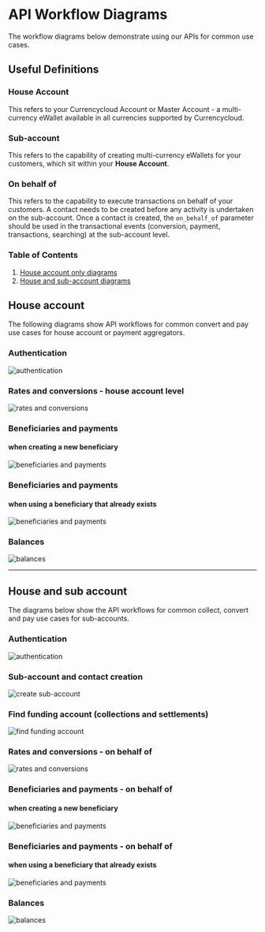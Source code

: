 [_metadata_:menu_title]:- "API Workflow Diagrams"
[_metadata_:order]:- "2"

# API Workflow Diagrams

The workflow diagrams below demonstrate using our APIs for common use cases.

## Useful Definitions

### **House Account**

This refers to your Currencycloud Account or Master Account - a multi-currency eWallet available in all currencies supported by Currencycloud.

### **Sub-account**

This refers to the capability of creating multi-currency eWallets for your customers, which sit within your **House Account**.

### **On behalf of**

This refers to the capability to execute transactions on behalf of your customers. A contact needs to be created before any activity is undertaken on the sub-account. Once a contact is created, the `on_behalf_of` parameter should be used in the transactional events (conversion, payment, transactions, searching) at the sub-account level.

### Table of Contents

1. [House account only diagrams](#house-account)  
2. [House and sub-account  diagrams](#house-and-sub-account)


## House account
The following diagrams show API workflows for common convert and pay use cases for house account or payment aggregators.

### Authentication
![authentication](/images/workflow_diagrams/1_authenticate.jpg)


### Rates and conversions - house account level
![rates and conversions](/images/workflow_diagrams/4_rates_and_conversions_house_account_level.jpg)

### Beneficiaries and payments
#### when creating a new beneficiary
![beneficiaries and payments](/images/workflow_diagrams/8_beneficiaries_and_payments_new_beneficiary.jpg)

### Beneficiaries and payments
#### when using a beneficiary that already exists
![beneficiaries and payments](/images/workflow_diagrams/9_beneficiaries_and_payments_existing_beneficiary.jpg)  

### Balances
![balances](/images/workflow_diagrams/10_balances_house_account.jpg)

---

## House and sub account
The diagrams below show the API workflows for common collect, convert and pay use cases for sub-accounts.

### Authentication
![authentication](/images/workflow_diagrams/1_authenticate.jpg)

### Sub-account and contact creation
![create sub-account](/images/workflow_diagrams/3_sub_account_and_contact_creation.jpg)

### Find funding account (collections and settlements)
![find funding account](/images/workflow_diagrams/2_find_funding_account_collections-and-settlements.jpg)

### Rates and conversions - on behalf of
![rates and conversions](/images/workflow_diagrams/5_rates_and_conversions_on_behalf_of.jpg)

### Beneficiaries and payments - on behalf of
#### when creating a new beneficiary
![beneficiaries and payments](/images/workflow_diagrams/6_beneficiaries_and_payments_on_behalf_of_new_beneficiary.jpg)

### Beneficiaries and payments - on behalf of
#### when using a beneficiary that already exists
![beneficiaries and payments](/images/workflow_diagrams/7_beneficiaries_and_payments_on_behalf_of_existing_beneficiary.jpg)

### Balances
![balances](/images/workflow_diagrams/11_balances_sub_account.jpg)
